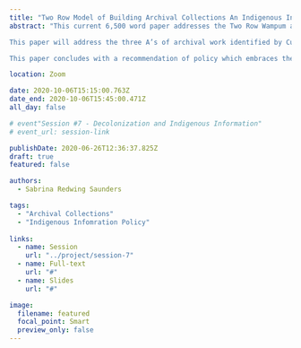 ```yaml
---
title: "Two Row Model of Building Archival Collections An Indigenous Information Policy Perspective"
abstract: "This current 6,500 word paper addresses the Two Row Wampum as a policy model for archival collections. This paper and subsequent presentation will provide an overview of mainstream archival practices and how they are utilized in First Nation communities, and special libraries collecting or holding Indigenous materials. This paper is intended to be both practical and theoretical as the questions and points made are a tableau or road map of query. Additionally, this paper provides literature support in the form of arguments from some of the leading Indigenous Researchers, albeit outside of the field of Information Sciences.

This paper will address the three A’s of archival work identified by Cuervo (2015): Appraisal, Acquisition, Access.  Added to this is a fourth: Action, taken on by those Information Scientists who practice social justice throughout their librarianship. This is addressed throughout several sections including one on decolonizing the library and archive, content management and integrated library system software, the impacts of recent campaigns on social justice action of librarians such as the Idle No More and Murdered and Missing Indigenous Women (and Girls), and Empowering Others.      

This paper concludes with a recommendation of policy which embraces the arguments made within the text, framing it within the Two Row Wampum. While a specifically Indigenous argument, this paper clearly has a home within the Diverging Trajectories in Information Science theme for 2020."

location: Zoom

date: 2020-10-06T15:15:00.763Z
date_end: 2020-10-06T15:45:00.471Z
all_day: false

# event"Session #7 - Decolonization and Indigenous Information"
# event_url: session-link

publishDate: 2020-06-26T12:36:37.825Z
draft: true
featured: false

authors:
  - Sabrina Redwing Saunders

tags:
  - "Archival Collections"
  - "Indigenous Infomration Policy"
  
links:
  - name: Session
    url: "../project/session-7"
  - name: Full-text
    url: "#"
  - name: Slides
    url: "#"

image:
  filename: featured
  focal_point: Smart
  preview_only: false
---
```

